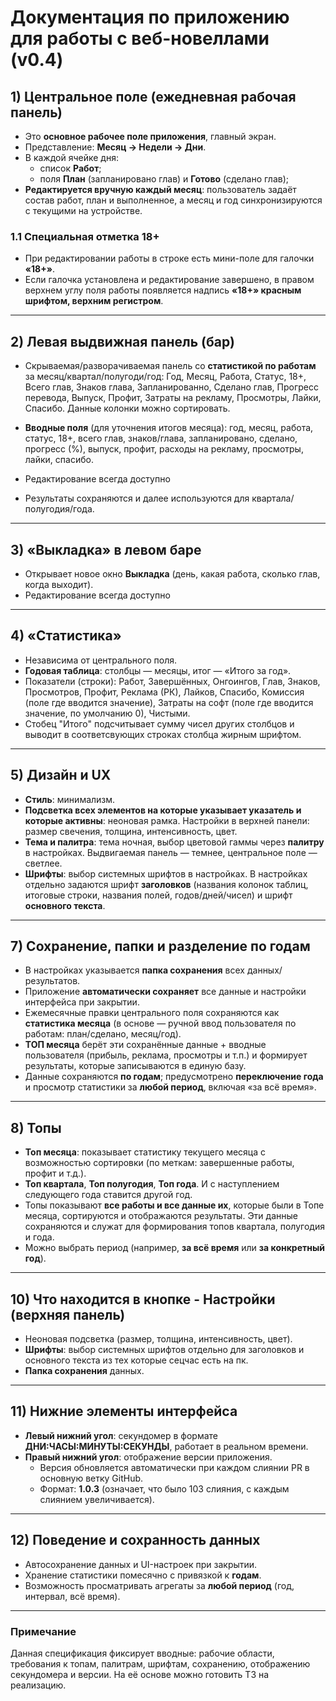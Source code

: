 # Документация по приложению для работы с веб-новеллами (v0.4)

## 1) Центральное поле (ежедневная рабочая панель)
- Это **основное рабочее поле приложения**, главный экран.
- Представление: **Месяц → Недели → Дни**.
- В каждой ячейке дня:
  - список **Работ**;
  - поля **План** (запланировано глав) и **Готово** (сделано глав);
- **Редактируется вручную каждый месяц**: пользователь задаёт состав работ, план и выполненное, а месяц и год синхронизируются с текущими на устройстве.

### 1.1 Специальная отметка 18+
- При редактировании работы в строке есть мини-поле для галочки **«18+»**.
- Если галочка установлена и редактирование завершено, в правом верхнем углу поля работы появляется надпись **«18+» красным шрифтом, верхним регистром**.

---

## 2) Левая выдвижная панель (бар)
- Скрываемая/разворачиваемая панель со **статистикой по работам** за месяц/квартал/полугоди/год: Год, Месяц, Работа, Статус, 18+, Всего глав, Знаков глава, Запланированно, Сделано глав, Прогресс перевода, Выпуск, Профит, Затраты на рекламу, Просмотры, Лайки, Спасибо. Данные колонки можно сортировать.

- **Вводные поля** (для уточнения итогов месяца): год, месяц, работа, статус, 18+, всего глав, знаков/глава, запланировано, сделано, прогресс (%), выпуск, профит, расходы на рекламу, просмотры, лайки, спасибо.
- Редактирование всегда доступно
- Результаты сохраняются и далее используются для квартала/полугодия/года.

---

## 3) «Выкладка» в левом баре
- Открывает новое окно **Выкладка** (день, какая работа, сколько глав, когда выходит). 
- Редактирование всегда доступно

---

## 4) «Статистика»
- Независима от центрального поля. 
- **Годовая таблица**: столбцы — месяцы, итог — «Итого за год». 
- Показатели (строки): Работ, Завершённых, Онгоингов, Глав, Знаков, Просмотров, Профит, Реклама (РК), Лайков, Спасибо, Комиссия (поле где вводится значение), Затраты на софт (поле где вводится значение, по умолчанию 0), Чистыми.
- Стобец "Итого" подсчитывает сумму чисел других столбцов и выводит в соответсвующих строках столбца жирным шрифтом.

---

## 5) Дизайн и UX
- **Стиль**: минимализм.
- **Подсветка всех элементов на которые указывает указатель и которые активны**: неоновая рамка. Настройки в верхней панели: размер свечения, толщина, интенсивность, цвет.
- **Тема и палитра**: тема ночная, выбор цветовой гаммы через **палитру** в настройках. Выдвигаемая панель — темнее, центральное поле — светлее.
- **Шрифты**: выбор системных шрифтов в настройках. В настройках отдельно задаются шрифт **заголовков** (названия колонок таблиц, итоговые строки, названия полей, годов/дней/чисел) и шрифт **основного текста**.

---

## 7) Сохранение, папки и разделение по годам
- В настройках указывается **папка сохранения** всех данных/результатов.
- Приложение **автоматически сохраняет** все данные и настройки интерфейса при закрытии.
- Ежемесячные правки центрального поля сохраняются как **статистика месяца** (в основе — ручной ввод пользователя по работам: план/сделано, месяц/год).
- **ТОП месяца** берёт эти сохранённые данные + вводные пользователя (прибыль, реклама, просмотры и т.п.) и формирует результаты, которые записываются в единую базу.
- Данные сохраняются **по годам**; предусмотрено **переключение года** и просмотр статистики за **любой период**, включая «за всё время».

---

## 8) Топы
- **Топ месяца**: показывает статистику текущего месяца с возможностью сортировки (по меткам: завершенные работы, профит и т.д.). 
- **Топ квартала**, **Топ полугодия**, **Топ года**. И с наступлением следующего года ставится другой год.
- Топы показывают **все работы и все данные их**, которые были в Топе месяца, сортируются и отображаются результаты. Эти данные сохраняются и служат для формирования топов квартала, полугодия и года. 
- Можно выбрать период (например, **за всё время** или **за конкретный год**).

---

## 10) Что находится в кнопке - Настройки (верхняя панель)
- Неоновая подсветка (размер, толщина, интенсивность, цвет).
- **Шрифты**: выбор системных шрифтов отдельно для заголовков и основного текста из тех которые сецчас есть на пк.
- **Папка сохранения** данных.

---

## 11) Нижние элементы интерфейса
- **Левый нижний угол**: секундомер в формате **ДНИ:ЧАСЫ:МИНУТЫ:СЕКУНДЫ**, работает в реальном времени.
- **Правый нижний угол**: отображение версии приложения.
  - Версия обновляется автоматически при каждом слиянии PR в основную ветку GitHub.
  - Формат: **1.0.3** (означает, что было 103 слияния, с каждым слиянием увеличивается).

---

## 12) Поведение и сохранность данных
- Автосохранение данных и UI-настроек при закрытии.
- Хранение статистики помесячно с привязкой к **годам**.
- Возможность просматривать агрегаты за **любой период** (год, интервал, всё время).

---

### Примечание
Данная спецификация фиксирует вводные: рабочие области, требования к топам, палитрам, шрифтам, сохранению, отображению секундомера и версии. На её основе можно готовить ТЗ на реализацию.

